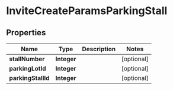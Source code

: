 

# InviteCreateParamsParkingStall

## Properties

Name | Type | Description | Notes
------------ | ------------- | ------------- | -------------
**stallNumber** | **Integer** |  |  [optional]
**parkingLotId** | **Integer** |  |  [optional]
**parkingStallId** | **Integer** |  |  [optional]




